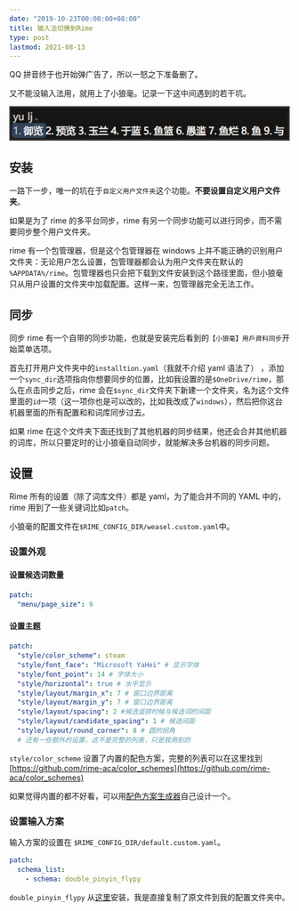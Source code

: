 ```yaml
---
date: "2019-10-23T00:00:00+08:00"
title: 输入法切换到Rime
type: post
lastmod: 2021-08-13
---
```


QQ 拼音终于也开始弹广告了，所以一怒之下准备删了。

又不能没输入法用，就用上了小狼毫。记录一下这中间遇到的若干坑。

<!-- more -->

![最终设置的效果](/static/rime-preview.jpg)

## 安装

一路下一步，唯一的坑在于`自定义用户文件夹`这个功能。**不要设置自定义用户文件夹**。

如果是为了 rime 的多平台同步，rime 有另一个同步功能可以进行同步，而不需要同步整个用户文件夹。

rime 有一个包管理器，但是这个包管理器在 windows 上并不能正确的识别用户文件夹：无论用户怎么设置，包管理器都会认为用户文件夹在默认的 `%APPDATA%/rime`。包管理器也只会把下载到文件安装到这个路径里面，但小狼毫只从用户设置的文件夹中加载配置。这样一来，包管理器完全无法工作。

## 同步

同步 rime 有一个自带的同步功能，也就是安装完后看到的`【小狼毫】用戶資料同步`开始菜单选项。

首先打开用户文件夹中的`installtion.yaml`（我就不介绍 yaml 语法了）
，添加一个`sync_dir`选项指向你想要同步的位置，比如我设置的是`$OneDrive/rime`，那么在点击同步之后，rime 会在`$sync_dir`文件夹下新建一个文件夹，名为这个文件里面的`id`一项（这一项你也是可以改的，比如我改成了`windows`），然后把你这台机器里面的所有配置和和词库同步过去。

如果 rime 在这个文件夹下面还找到了其他机器的同步结果，他还会合并其他机器的词库，所以只要定时的让小狼毫自动同步，就能解决多台机器的同步问题。

## 设置

Rime 所有的设置（除了词库文件）都是 yaml，为了能合并不同的 YAML 中的，rime 用到了一些关键词比如`patch`。

小狼毫的配置文件在`$RIME_CONFIG_DIR/weasel.custom.yaml`中。

### 设置外观

#### 设置候选词数量

```yaml
patch:
  "menu/page_size": 9
```

#### 设置主题

```yaml
patch:
  "style/color_scheme": steam
  "style/font_face": "Microsoft YaHei" # 显示字体
  "style/font_point": 14 # 字体大小
  "style/horizontal": true # 水平显示
  "style/layout/margin_x": 7 # 窗口边界距离
  "style/layout/margin_y": 7 # 窗口边界距离
  "style/layout/spacing": 2 #候选竖排时候与候选词的间距
  "style/layout/candidate_spacing": 1 # 候选间距
  "style/layout/round_corner": 8 # 圆的拐角
  # 还有一些额外的设置，这不是完整的列表，只是我用到的
```

`style/color_scheme` 设置了内置的配色方案，完整的列表可以在这里找到 [https://github.com/rime-aca/color_schemes](https://github.com/rime-aca/color_schemes)

如果觉得内置的都不好看，可以用[配色方案生成器](https://bennyyip.github.io/Rime-See-Me/)自己设计一个。

### 设置输入方案

输入方案的设置在 `$RIME_CONFIG_DIR/default.custom.yaml`。

```yaml
patch:
  schema_list:
    - schema: double_pinyin_flypy
```

`double_pinyin_flypy` 从[这里](https://github.com/rime/rime-double-pinyin)安装，我是直接复制了原文件到我的配置文件夹中。
